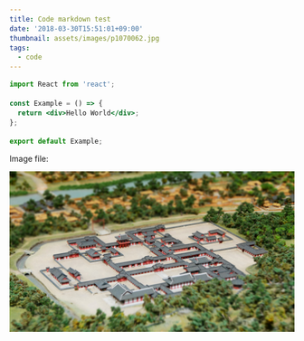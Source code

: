 ```yaml
---
title: Code markdown test
date: '2018-03-30T15:51:01+09:00'
thumbnail: assets/images/p1070062.jpg
tags:
  - code
---
```


```jsx
import React from 'react';

const Example = () => {
  return <div>Hello World</div>;
};

export default Example;
```

Image file:

![](assets/images/레이어-0.jpg)
